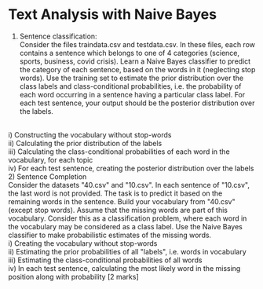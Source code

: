 # Text Analysis with Naive Bayes
1) Sentence classification: <br/>
Consider the files traindata.csv and testdata.csv. In these files, each row contains a sentence which belongs to one of 4 categories (science, sports, business, covid crisis). Learn a Naive Bayes classifier to predict the category of each sentence, based on the words in it (neglecting stop words). Use the training set to estimate the prior distribution over the class labels and class-conditional probabilities, i.e. the probability of each word occurring in a sentence having a particular class label. For each test sentence, your output should be the posterior distribution over the labels.
<br/>
i) Constructing the vocabulary without stop-words
<br/>
ii) Calculating the prior distribution of the labels
<br/>
iii) Calculating the class-conditional probabilities of each word in the vocabulary, for each topic
<br/>
iv) For each test sentence, creating the posterior distribution over the labels
<br/>
2) Sentence Completion
<br/>
Consider the datasets "40.csv" and "10.csv". In each sentence of "10.csv", the last word is not provided. The task is to predict it based on the remaining words in the sentence. Build your vocabulary from "40.csv" (except stop words). Assume that the missing words are part of this vocabulary. Consider this as a classification problem, where each word in the vocabulary may be considered as a class label. Use the Naive Bayes classifier to make probabilistic estimates of the missing words.
<br/>
i) Creating the vocabulary without stop-words 
<br/>
ii) Estimating the prior probabilities of all "labels", i.e. words in vocabulary 
<br/>
iii) Estimating the class-conditional probabilities of all words 
<br/>
iv) In each test sentence, calculating the most likely word in the missing position along with probability [2 marks]
